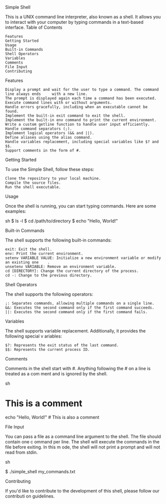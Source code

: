 Simple Shell

This is a UNIX command line interpreter, also known as a shell. It allows you to interact     with your computer by typing commands in a text-based interface.
Table of Contents

	Features
	Getting Started
	Usage
	Built-in Commands
	Shell Operators
	Variables
	Comments
	File Input
	Contributing

Features

	Display a prompt and wait for the user to type a command. The command line always ends     with a new line.
	The prompt is displayed again each time a command has been executed.
	Execute command lines with or without arguments.
	Handle errors gracefully, including when an executable cannot be found.
	Implement the built-in exit command to exit the shell.
	Implement the built-in env command to print the current environment.
	Write a custom getline function to handle user input efficiently.
	Handle command separators (;).
	Implement logical operators (&& and ||).
	Define aliases using the alias command.
	Handle variables replacement, including special variables like $? and $$.
	Support comments in the form of #.

Getting Started

To use the Simple Shell, follow these steps:

	Clone the repository to your local machine.
	Compile the source files.
	Run the shell executable.

Usage

Once the shell is running, you can start typing commands. Here are some examples:

sh
$ ls -l
$ cd /path/to/directory
$ echo "Hello, World!"

Built-in Commands

The shell supports the following built-in commands:

	exit: Exit the shell.
	env: Print the current environment.
	setenv VARIABLE VALUE: Initialize a new environment variable or modify an existing one    .
	unsetenv VARIABLE: Remove an environment variable.
	cd [DIRECTORY]: Change the current directory of the process.
	cd -: Change to the previous directory.

Shell Operators

The shell supports the following operators:

	;: Separates commands, allowing multiple commands on a single line.
	&&: Executes the second command only if the first command succeeds.
	||: Executes the second command only if the first command fails.

Variables

The shell supports variable replacement. Additionally, it provides the following special v    ariables:

	$?: Represents the exit status of the last command.
	$$: Represents the current process ID.

Comments

Comments in the shell start with #. Anything following the # on a line is treated as a com    ment and is ignored by the shell.

sh

# This is a comment

echo "Hello, World!" # This is also a comment

File Input

You can pass a file as a command line argument to the shell. The file should contain one c    ommand per line. The shell will execute the commands in the file before exiting. In this m    ode, the shell will not print a prompt and will not read from stdin.

sh

$ ./simple_shell my_commands.txt

Contributing

If you'd like to contribute to the development of this shell, please follow our contributi    on guidelines.
